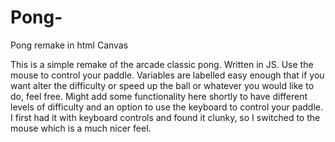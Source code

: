 # Pong-
Pong remake in html Canvas


This is a simple remake of the arcade classic pong. Written in JS. Use the mouse to control your paddle.
Variables are labelled easy enough that if you want alter the difficulty or speed up the ball or whatever
you would like to do, feel free. Might add some functionality here shortly to have different levels of difficulty
and an option to use the keyboard to control your paddle. I first had it with keyboard controls and found it clunky,
so I switched to the mouse which is a much nicer feel.
